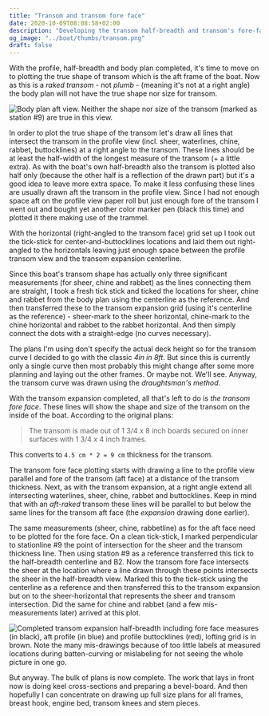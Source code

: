 ```yaml
---
title: "Transom and transom fore face"
date: 2020-10-09T08:08:58+02:00
description: "Developing the transom half-breadth and transom's fore-face."
og_image: "../boat/thumbs/transom.png"
draft: false
---
```


With the profile, half-breadth and body plan completed, it's time to move on
to plotting the true shape of transom which is the aft frame of the boat. Now
as this is a _raked transom_ - not _plumb_ - (meaning it's not at a right angle)
the body plan will not have the true shape nor size for transom.

![Body plan aft view. Neither the shape nor size of the transom (marked as
station #9) are true in this view.](../img/body-plan-aft-transom.jpg)

In order to plot the true shape of the transom let's draw all lines that
intersect the transom in the profile view (incl. sheer, waterlines, chine,
rabbet, buttocklines) at a right angle to the transom. These lines should be at
least the half-width of the longest measure of the transom (+ a little extra).
As with the boat's own half-breadth also the transom is plotted also half only
(because the other half is a reflection of the drawn part) but it's a good idea
to leave more extra space. To make it less confusing these lines are usually
drawn aft the transom in the profile view. Since I had not enough space
aft on the profile view paper roll but just enough fore of the transom I went
out and bought yet another color marker pen (black this time) and plotted it
there making use of the trammel.

With the horizontal (right-angled to the transom face) grid set up I took out
the tick-stick for center-and-buttocklines locations and laid them out
right-angled to the horizontals leaving just enough space between the profile
transom view and the transom expansion centerline.

Since this boat's transom shape has actually
only three significant measurements (for sheer, chine and rabbet) as the lines
connecting them are straight, I took a fresh tick stick and ticked the locations
for sheer, chine and rabbet from the body plan using the centerline as the
reference. And then transferred these to the transom expansion grid (using it's
centerline as the reference) - sheer-mark to the sheer horizontal, chine-mark
to the chine horizontal and rabbet to the rabbet horizontal. And then simply
connect the dots with a straight-edge (no curves necessary).

The plans I'm using don't specify the actual deck height so for the transom
curve I decided to go with the classic _4in in 8ft_. But since
this is currently only a single curve then most probably this might change after
some more planning and laying out the other frames. Or maybe not. We'll see.
Anyway, the transom curve was drawn using the _draughtsman's method_.

With the transom expansion completed, all that's left to do is _the transom
fore face_. These lines will show the shape and size of the transom on the inside
of the boat. According to the original plans:

> The transom is made out of 1 3/4 x 8 inch boards secured on inner surfaces
> with 1 3/4 x 4 inch frames.

This converts to `4.5 cm * 2 = 9 cm` thickness for the transom.

The transom fore face plotting starts with drawing a line to the profile view
parallel and fore of the transom (aft face) at a distance of the transom
thickness. Next, as with the transom expansion, at a right angle extend all
intersecting waterlines, sheer, chine, rabbet and buttocklines. Keep in mind
that with an _aft-raked_ transom these lines will be parallel to but below the
same lines for the transom aft face (the _expansion_ drawing done earlier).

The same measurements (sheer, chine, rabbetline) as for the aft face need to be
plotted for the fore face. On a clean tick-stick, I marked perpendicular to
stationline #9 the point of intersection for the sheer and the transom thickness
line. Then using station #9 as a reference transferred this tick to the
half-breadth centerline and B2. Now the transom fore face intersects the sheer
at the location where a line drawn through these points intersects the sheer
in the half-breadth view. Marked this to the tick-stick using the centerline as
a reference and then transferred this to the transom expansion but on to the
sheer-horizontal that represents the sheer and transom intersection. Did the
same for chine and rabbet (and a few mis-measurements later) arrived at this
plot.

![Completed transom expansion half-breadth including fore face measures (in black),
aft profile (in blue) and profile buttocklines (red), lofting grid is in brown.
Note the many mis-drawings because of too little labels at measured
locations during batten-curving or mislabeling for not seeing the whole
picture in one go.](../img/transom.jpg)

But anyway. The bulk of plans is now complete. The work that lays in front now
is doing keel cross-sections and preparing a bevel-board. And then hopefully
I can concentrate on drawing up full size plans for all frames, breast hook,
engine bed, transom knees and stem pieces.
